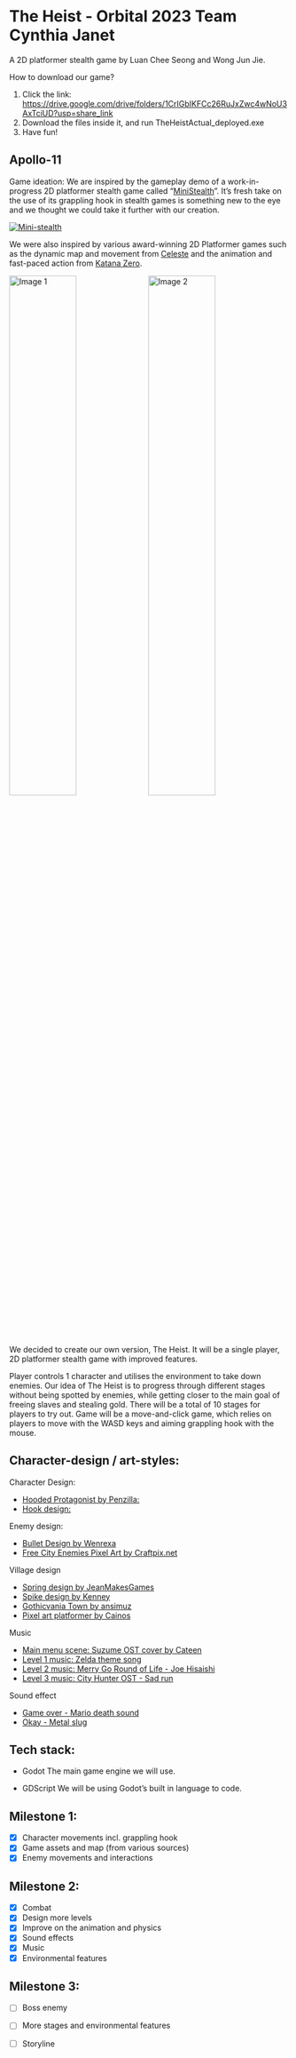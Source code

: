 # The Heist - Orbital 2023 Team Cynthia Janet
A 2D platformer stealth game by Luan Chee Seong and Wong Jun Jie. 

How to download our game?
1. Click the link: https://drive.google.com/drive/folders/1CrIGbIKFCc26RuJxZwc4wNoU3AxTciUD?usp=share_link
2. Download the files inside it, and run TheHeistActual_deployed.exe
3. Have fun!

## Apollo-11


Game ideation:
We are inspired by the gameplay demo of a work-in-progress 2D platformer stealth game called “[MiniStealth](https://fergonzalez.itch.io/ministealth-demo)”. It’s fresh take on the use of its grappling hook in stealth games is something new to the eye and we thought we could take it further with our creation. 

[![Mini-stealth](https://img.itch.zone/aW1hZ2UvMTY0NjcwNC85Njg3NzkzLmdpZg==/original/gK%2FWMZ.gif)](https://www.youtube.com/watch?v=JVWB5J3F048)

We were also inspired by various award-winning 2D Platformer games such as the dynamic map and movement from [Celeste](https://www.celestegame.com/) and the animation and fast-paced action from [Katana Zero](https://store.steampowered.com/app/460950/Katana_ZERO/).

<div style="display:flex padding: 100px;">
    <img src="https://fs-prod-cdn.nintendo-europe.com/media/images/06_screenshots/games_5/nintendo_switch_download_software_2/nswitchds_katanazero/NSwitchDS_KatanaZero_04.jpg" alt="Image 1" style="width:49%">
    <img src = "https://gaming-cdn.com/images/products/8003/screenshot/celeste-pc-mac-game-steam-wallpaper-3.jpg?v=1652434948)" alt="Image 2" style="width:49%">
</div>


We decided to create our own version, The Heist. It will be a single player, 2D platformer stealth game with improved features.

Player controls 1 character and utilises the environment to take down enemies. Our idea of The Heist is to progress through different stages without being spotted by enemies, while getting closer to the main goal of freeing slaves and stealing gold. There will be a total of 10 stages for players to try out. Game will be a move-and-click game, which relies on players to move with the WASD keys and aiming grappling hook with the mouse.


## Character-design / art-styles: 

Character Design: 
- [Hooded Protagonist by Penzilla:](https://penzilla.itch.io/hooded-protagonist)
- [Hook design:](https://gitlab.com/godotdemos/hook-demo)

Enemy design: 
- [Bullet Design by Wenrexa](https://wenrexa.itch.io/laser2020)
- [Free City Enemies Pixel Art by Craftpix.net](https://itch.io/queue/c/2053292/cyberpunk-pixel-art?game_id=1444512)

Village design
- [Spring design by JeanMakesGames](https://opengameart.org/content/ground-tileset-player-animation-youtube-2d-metroidvania-tutorial)
- [Spike design by Kenney](https://kenney.nl/assets/pixel-platformer)
- [Gothicvania Town by ansimuz](https://ansimuz.itch.io/gothicvania-town)
- [Pixel art platformer by Cainos](https://cainos.itch.io/pixel-art-platformer-village-props?download) 

Music
- [Main menu scene: Suzume OST cover by Cateen](https://youtu.be/vlELy-EVLNw)
- [Level 1 music: Zelda theme song](https://youtu.be/cGufy1PAeTU)
- [Level 2 music: Merry Go Round of Life - Joe Hisaishi](https://youtu.be/2pQKqQ9sG50 )
- [Level 3 music: City Hunter OST - Sad run](https://youtu.be/evDbAajnosg )

Sound effect
- [Game over - Mario death sound](https://youtu.be/m9zhgDsd4P4)
- [Okay - Metal slug](https://youtu.be/Fxj7GzMPcAg)

## Tech stack:

- Godot
The main game engine we will use.

- GDScript
We will be using Godot’s built in language to code.

## Milestone 1:
- [x] Character movements incl. grappling hook
- [x] Game assets and map (from various sources)
- [x] Enemy movements and interactions

 ## Milestone 2:
 - [x] Combat
 - [x] Design more levels
 - [x] Improve on the animation and physics 
 - [x] Sound effects
 - [x] Music
 - [x] Environmental features

## Milestone 3:
- [ ] Boss enemy
- [ ] More stages and environmental features
- [ ] Storyline

